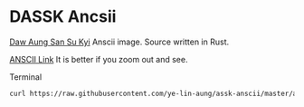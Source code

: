 # DASSK Ancsii

[Daw Aung San Su Kyi](https://en.wikipedia.org/wiki/Aung_San_Suu_Kyi) Anscii image. Source written in Rust. 

[ANSCII Link](https://raw.githubusercontent.com/ye-lin-aung/assk-anscii/master/assk.txt)
It is better if you zoom out and see.

Terminal 
```bash 
curl https://raw.githubusercontent.com/ye-lin-aung/assk-anscii/master/assk.txt
````
